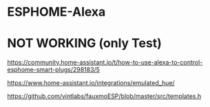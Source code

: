 # ESPHOME-Alexa

# NOT WORKING (only Test)

https://community.home-assistant.io/t/how-to-use-alexa-to-control-esphome-smart-plugs/298183/5

https://www.home-assistant.io/integrations/emulated_hue/

https://github.com/vintlabs/fauxmoESP/blob/master/src/templates.h
